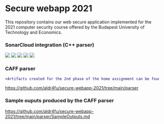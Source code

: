 # Secure webapp 2021

This repository contains our web secure application implemented for the 2021 computer security course offered by the Budapest University of Technology and Economics.

### SonarCloud integration (C++ parser)
[![](https://sonarcloud.io/api/project_badges/measure?project=aldr4fu_secure-webapp-2021&metric=security_rating)](https://sonarcloud.io/summary/overall?id=aldr4fu_secure-webapp-2021)
[![](https://sonarcloud.io/api/project_badges/measure?project=aldr4fu_secure-webapp-2021&metric=reliability_rating)](https://sonarcloud.io/summary/overall?id=aldr4fu_secure-webapp-2021)
[![](https://sonarcloud.io/api/project_badges/measure?project=aldr4fu_secure-webapp-2021&metric=vulnerabilities)](https://sonarcloud.io/summary/overall?id=aldr4fu_secure-webapp-2021)
[![](https://sonarcloud.io/api/project_badges/measure?project=aldr4fu_secure-webapp-2021&metric=bugs)](https://sonarcloud.io/summary/overall?id=aldr4fu_secure-webapp-2021)
[![](https://sonarcloud.io/api/project_badges/measure?project=aldr4fu_secure-webapp-2021&metric=code_smells)](https://sonarcloud.io/summary/overall?id=aldr4fu_secure-webapp-2021)
### CAFF parser

```diff
+Artifacts created for the 2nd phase of the home assignment can be found in the `parser` directory:
```
https://github.com/aldr4fu/secure-webapp-2021/tree/main/parser

### Sample ouputs produced by the CAFF parser
https://github.com/aldr4fu/secure-webapp-2021/tree/main/parser/SampleOutputs.md
